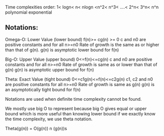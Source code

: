 Time complexities order:
1< logn< n< nlogn <n^2< n^3< ....< 2^n< 3^n< n^n
    polynomial                      exponential 


## Notations:
Omega-O: Lower Value (lower bound)
    f(n)>= cg(n) >= 0               c and n0 are positive constants and for all n>=n0
Rate of growth is the same as or higher than that of g(n).
    g(n) is asymptotic lower bound for f(n)

Big-O: Upper Value (upper bound) 
        0<=f(n)<=cg(n)           c and n0 are positive constants and for all n>=n0
Rate of growth is same as or lower than that of g(n)
        g(n) is asymptotic upper bound for f(n)

Theta: Exact Value (tight bound)
        0<=c1g(n)<=f(n)<=c2g(n)  c1, c2 and n0 are positive constants for all n>=n0
Rate of growth is same as g(n)
        g(n) is an asymptotically tight bound for f(n)


Notations are used when definite time complexity cannot be found.

We mostly use big O to represent because big O gives equal or upper bound which is more useful than knowing lower bound
if we exactly know the time complexity, we use theta notation.

Theta(g(n)) = O(g(n)) n (g(n))s